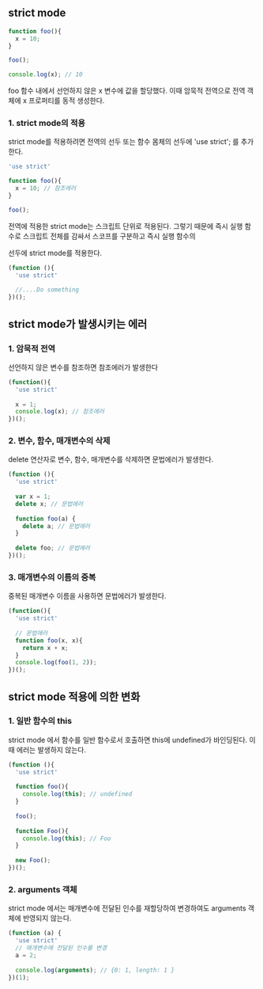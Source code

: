 

## strict mode

```javascript
function foo(){
  x = 10;
}

foo();

console.log(x); // 10
```

foo 함수 내에서 선언하지 않은 x 변수에 값을 할당했다. 이때 암묵적 전역으로 전역 객체에 x 프로퍼티를 동적 생성한다.



### 1. strict mode의 적용

strict mode를 적용하려면 전역의 선두 또는 함수 몸체의 선두에 'use strict'; 를 추가한다.

```javascript
'use strict'

function foo(){
  x = 10; // 참조에러
}

foo();
```

전역에 적용한 strict mode는 스크립트 단위로 적용된다. 그렇기 때문에 즉시 실행 함수로 스크립트 전체를 감싸서 스코프를 구분하고 즉시 실행 함수의

선두에 strict mode를 적용한다.

```javascript
(function (){
  'use strict'
  
  //....Do something
})();
```



## strict mode가 발생시키는 에러



### 1. 암묵적 전역

선언하지 않은 변수를 참조하면 참조에러가 발생한다

```javascript
(function(){
  'use strict'
  
  x = 1;
  console.log(x); // 참조에러
})();
```



### 2. 변수, 함수, 매개변수의 삭제

delete 연산자로 변수, 함수, 매개변수를 삭제하면 문법에러가 발생한다.

```javascript
(function (){
  'use strict'
  
  var x = 1;
  delete x; // 문법에러
  
  function foo(a) {
    delete a; // 문법에러
  }
  
  delete foo; // 문법에러
})();
```



### 3. 매개변수의 이름의 중복

중복된 매개변수 이름을 사용하면 문법에러가 발생한다.

```javascript
(function(){
  'use strict'
  
  // 문법에러
  function foo(x, x){
    return x + x;
  }
  console.log(foo(1, 2));
})();
```



## strict mode 적용에 의한 변화



### 1. 일반 함수의 this

strict mode 에서 함수를 일반 함수로서 호출하면 this에 undefined가 바인딩된다. 이때 에러는 발생하지 않는다.

```javascript
(function (){
  'use strict'
  
  function foo(){
    console.log(this); // undefined
  }
  
  foo();
  
  function Foo(){
    console.log(this); // Foo
  }
  
  new Foo();
})();

```



### 2. arguments 객체

strict mode 에서는 매개변수에 전달된 인수를 재할당하여 변경하여도 arguments 객체에 반영되지 않는다.

```javascript
(function (a) {
  'use strict'
  // 매개변수에 전달된 인수를 변경
  a = 2;
  
  console.log(arguments); // {0: 1, length: 1 }
})(1);
```

